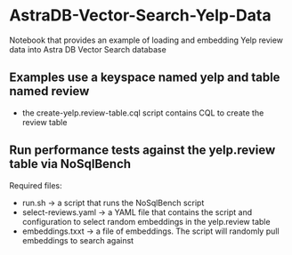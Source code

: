 # AstraDB-Vector-Search-Yelp-Data
Notebook that provides an example of loading and embedding Yelp review data into Astra DB Vector Search database

## Examples use a keyspace named yelp and table named review
- the create-yelp.review-table.cql script contains CQL to create the review table

## Run performance tests against the yelp.review table via NoSqlBench
Required files:
- run.sh -> a script that runs the NoSqlBench script
- select-reviews.yaml -> a YAML file that contains the script and configuration to select random embeddings in the yelp.review table
- embeddings.txxt -> a file of embeddings. The script will randomly pull embeddings to search against
